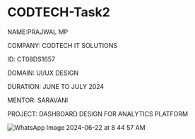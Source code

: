 # CODTECH-Task2

NAME:PRAJWAL MP

COMPANY: CODTECH IT SOLUTIONS

ID: CT08DS1657

DOMAIN: UI/UX DESIGN

DURATION: JUNE TO JULY 2024

MENTOR: SARAVANI

PROJECT: DASHBOARD DESIGN FOR ANALYTICS PLATFORM

![WhatsApp Image 2024-06-22 at 8 44 57 AM](https://github.com/Prajwal1100/CODETECH-Task2/assets/149360097/f795d5d8-0acb-4af3-af23-7fc0d05851d3)

